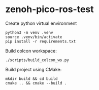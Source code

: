 # zenoh-pico-ros-test

Create python virtual environment

```shell
python3 -m venv .venv
source .venv/bin/activate
pip install -r requirements.txt
```

Build colcon workspace:
```shell
./scripts/build_colcon_ws.py
```

Build project using CMake:
```shell
mkdir build && cd build
cmake .. && cmake --build .
```